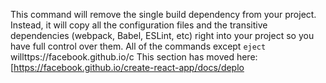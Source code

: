 This command will remove the single build dependency from your project.
Instead, it will copy all the configuration files and the transitive dependencies (webpack, Babel, ESLint, etc) right into your project so you have full control over them. All of the commands except `eject` willttps://facebook.github.io/c
This section has moved here: [https://facebook.github.io/create-react-app/docs/deplo
